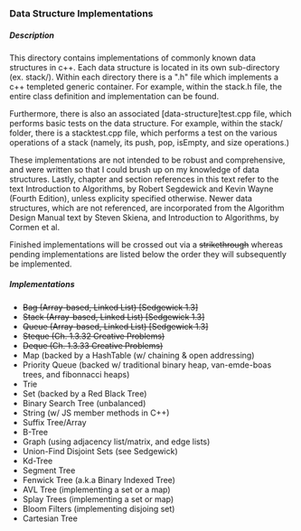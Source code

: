 ### Data Structure Implementations

##### Description

This directory contains implementations of commonly known data structures in 
c++. Each data structure is located in its own sub-directory (ex. stack/).
Within each directory there is a ".h" file which implements a c++ templeted 
generic container. For example, within the stack.h file, the entire class 
definition and implementation can be found. 

Furthermore, there is also an associated [data-structure]test.cpp file, which 
performs basic tests on the data structure. For example, within the stack/ 
folder, there is a stacktest.cpp file, which performs a test on the various operations 
of a stack (namely, its push, pop, isEmpty, and size operations.)

These implementations are not intended to be robust and comprehensive, and 
were written so that I could brush up on my knowledge of data structures. Lastly, 
chapter and section references in this text refer to the text Introduction to 
Algorithms, by Robert Segdewick and Kevin Wayne (Fourth Edition), unless 
explicity specified otherwise. Newer data structures, which are not referenced, 
are incorporated from the Algorithm Design Manual text by Steven Skiena, and 
Introduction to Algorithms, by Cormen et al.

Finished implementations will be crossed out via a ~~strikethrough~~ whereas 
pending implementations are listed below the order they will subsequently be 
implemented.

##### Implementations

- ~~Bag (Array-based, Linked List) [Sedgewick 1.3]~~
- ~~Stack (Array-based, Linked List) [Sedgewick 1.3]~~
- ~~Queue (Array-based, Linked List) [Sedgewick 1.3]~~
- ~~Steque (Ch. 1.3.32 Creative Problems)~~
- ~~Deque (Ch. 1.3.33 Creative Problems)~~
- Map (backed by a HashTable (w/ chaining & open addressing)
- Priority Queue (backed w/ traditional binary heap, van-emde-boas trees, and fibonnacci heaps)
- Trie
- Set (backed by a Red Black Tree)
- Binary Search Tree (unbalanced) 
- String (w/ JS member methods in C++)
- Suffix Tree/Array
- B-Tree
- Graph (using adjacency list/matrix, and edge lists)
- Union-Find Disjoint Sets (see Sedgewick)
- Kd-Tree
- Segment Tree
- Fenwick Tree (a.k.a Binary Indexed Tree)
- AVL Tree (implementing a set or a map)
- Splay Trees (implementing a set or map)
- Bloom Filters (implementing disjoing set)
- Cartesian Tree 
